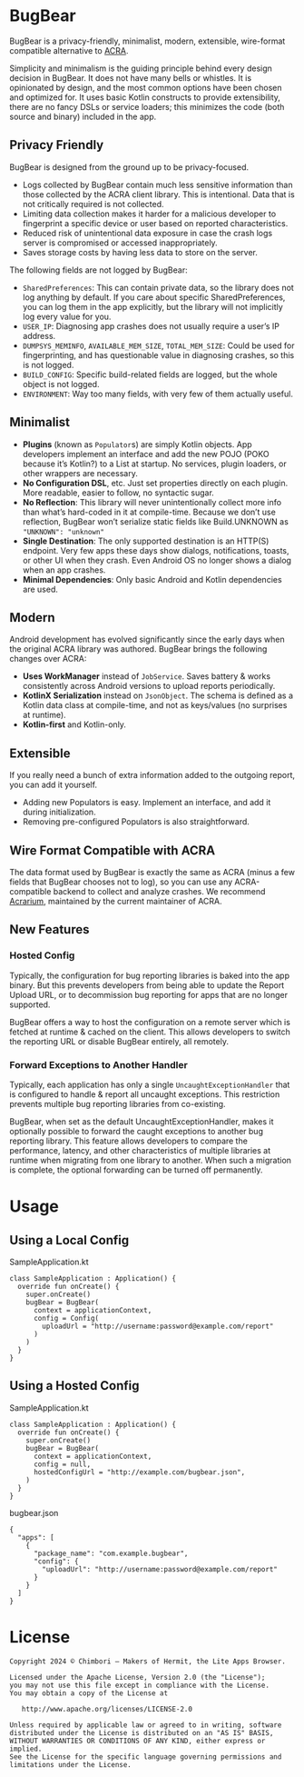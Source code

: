 # BugBear

BugBear is a privacy-friendly, minimalist, modern, extensible, wire-format compatible alternative to [ACRA](https://github.com/ACRA/acra).

Simplicity and minimalism is the guiding principle behind every design decision in BugBear.
It does not have many bells or whistles. It is opinionated by design, and the most common options have been chosen and optimized for.
It uses basic Kotlin constructs to provide extensibility, there are no fancy DSLs or service loaders; this minimizes the code (both source and binary) included in the app.

## Privacy Friendly

BugBear is designed from the ground up to be privacy-focused.

- Logs collected by BugBear contain much less sensitive information than those collected by the ACRA client library. This is intentional. Data that is not critically required is not collected.
- Limiting data collection makes it harder for a malicious developer to fingerprint a specific device or user based on reported characteristics.
- Reduced risk of unintentional data exposure in case the crash logs server is compromised or accessed inappropriately.
- Saves storage costs by having less data to store on the server.

The following fields are not logged by BugBear:

- `SharedPreferences`:
  This can contain private data, so the library does not log anything by default.
  If you care about specific SharedPreferences, you can log them in the app explicitly, but the library will not implicitly log every value for you.
- `USER_IP`:
  Diagnosing app crashes does not usually require a user’s IP address.
- `DUMPSYS_MEMINFO`, `AVAILABLE_MEM_SIZE`, `TOTAL_MEM_SIZE`:
  Could be used for fingerprinting, and has questionable value in diagnosing crashes, so this is not logged.
- `BUILD_CONFIG`:
  Specific build-related fields are logged, but the whole object is not logged.
- `ENVIRONMENT`:
  Way too many fields, with very few of them actually useful.

## Minimalist

- **Plugins** (known as `Populator`s) are simply Kotlin objects. App developers implement an interface and add the new POJO (POKO because it’s Kotlin?) to a List at startup.
  No services, plugin loaders, or other wrappers are necessary.
- **No Configuration DSL**, etc. Just set properties directly on each plugin. More readable, easier to follow, no syntactic sugar.
- **No Reflection**: This library will never unintentionally collect more info than what’s hard-coded in it at compile-time. Because we don’t use reflection, BugBear won’t serialize static fields like Build.UNKNOWN as `"UNKNOWN": "unknown"`
- **Single Destination**: The only supported destination is an HTTP(S) endpoint. Very few apps these days show dialogs, notifications, toasts, or other UI when they crash. Even Android OS no longer shows a dialog when an app crashes.
- **Minimal Dependencies**: Only basic Android and Kotlin dependencies are used.

## Modern

Android development has evolved significantly since the early days when the original ACRA library was authored.
BugBear brings the following changes over ACRA:

- **Uses WorkManager** instead of `JobService`.
  Saves battery & works consistently across Android versions to upload reports periodically.
- **KotlinX Serialization** instead on `JsonObject`.
  The schema is defined as a Kotlin data class at compile-time, and not as keys/values (no surprises at runtime).
- **Kotlin-first** and Kotlin-only.

## Extensible

If you really need a bunch of extra information added to the outgoing report, you can add it yourself.

- Adding new Populators is easy. Implement an interface, and add it during initialization.
- Removing pre-configured Populators is also straightforward.

## Wire Format Compatible with ACRA

The data format used by BugBear is exactly the same as ACRA (minus a few fields that BugBear chooses not to log), so you can use any ACRA-compatible backend to collect and analyze crashes.
We recommend [Acrarium](https://github.com/F43nd1r/Acrarium), maintained by the current maintainer of ACRA.

## New Features

### Hosted Config

Typically, the configuration for bug reporting libraries is baked into the app binary.
But this prevents developers from being able to update the Report Upload URL, or to decommission bug reporting for apps that are no longer supported.

BugBear offers a way to host the configuration on a remote server which is fetched at runtime & cached on the client.
This allows developers to switch the reporting URL or disable BugBear entirely, all remotely.

### Forward Exceptions to Another Handler

Typically, each application has only a single `UncaughtExceptionHandler` that is configured to handle & report all uncaught exceptions.
This restriction prevents multiple bug reporting libraries from co-existing.

BugBear, when set as the default UncaughtExceptionHandler, makes it optionally possible to forward the caught exceptions to another bug reporting library.
This feature allows developers to compare the performance, latency, and other characteristics of multiple libraries at runtime when migrating from one library to another.
When such a migration is complete, the optional forwarding can be turned off permanently.

# Usage

## Using a Local Config

SampleApplication.kt
```
class SampleApplication : Application() {
  override fun onCreate() {
    super.onCreate()
    bugBear = BugBear(
      context = applicationContext,
      config = Config(
        uploadUrl = "http://username:password@example.com/report"
      )
    )
  }
}
```

## Using a Hosted Config

SampleApplication.kt
```
class SampleApplication : Application() {
  override fun onCreate() {
    super.onCreate()
    bugBear = BugBear(
      context = applicationContext,
      config = null,
      hostedConfigUrl = "http://example.com/bugbear.json",
    )
  }
}
```

bugbear.json
```
{
  "apps": [
    {
      "package_name": "com.example.bugbear",
      "config": {
        "uploadUrl": "http://username:password@example.com/report"
      }
    }
  ]
}
```

# License

    Copyright 2024 © Chimbori — Makers of Hermit, the Lite Apps Browser.

    Licensed under the Apache License, Version 2.0 (the "License");
    you may not use this file except in compliance with the License.
    You may obtain a copy of the License at

       http://www.apache.org/licenses/LICENSE-2.0

    Unless required by applicable law or agreed to in writing, software
    distributed under the License is distributed on an "AS IS" BASIS,
    WITHOUT WARRANTIES OR CONDITIONS OF ANY KIND, either express or implied.
    See the License for the specific language governing permissions and
    limitations under the License.
